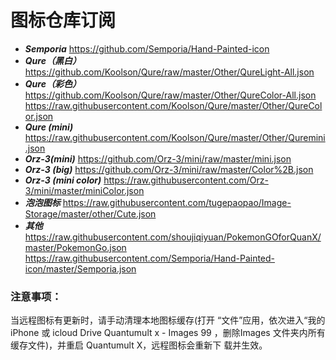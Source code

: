 # 图标仓库订阅

* ***Semporia*** https://github.com/Semporia/Hand-Painted-icon
* ***Qure（黑白）*** https://github.com/Koolson/Qure/raw/master/Other/QureLight-All.json
* ***Qure（彩色）*** https://github.com/Koolson/Qure/raw/master/Other/QureColor-All.json https://raw.githubusercontent.com/Koolson/Qure/master/Other/QureColor.json
* ***Qure (mini)*** https://raw.githubusercontent.com/Koolson/Qure/master/Other/Quremini.json
* ***Orz-3(mini)*** https://github.com/Orz-3/mini/raw/master/mini.json
* ***Orz-3 (big)*** https://github.com/Orz-3/mini/raw/master/Color%2B.json
* ***Orz-3 (mini color)*** https://raw.githubusercontent.com/Orz-3/mini/master/miniColor.json
* ***泡泡图标*** https://raw.githubusercontent.com/tugepaopao/Image-Storage/master/other/Cute.json
* ***其他*** 
https://raw.githubusercontent.com/shoujiqiyuan/PokemonGOforQuanX/master/PokemonGo.json
https://raw.githubusercontent.com/Semporia/Hand-Painted-icon/master/Semporia.json

### 注意事项：
当远程图标有更新时，请手动清理本地图标缓存(打开
“文件”应用，依次进入“我的 iPhone 或 icloud Drive
Quantumult x - Images
99
，删除Images 文件夹内所有
缓存文件)，并重启 Quantumult X，远程图标会重新下
载并生效。
